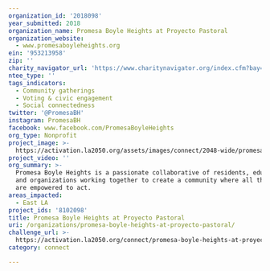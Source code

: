 ```yaml
---
organization_id: '2018098'
year_submitted: 2018
organization_name: Promesa Boyle Heights at Proyecto Pastoral
organization_website:
  - www.promesaboyleheights.org
ein: '953213958'
zip: ''
charity_navigator_url: 'https://www.charitynavigator.org/index.cfm?bay=search.profile&ein=953213958'
ntee_type: ''
tags_indicators:
  - Community gatherings
  - Voting & civic engagement
  - Social connectedness
twitter: '@PromesaBH'
instagram: PromesaBH
facebook: www.facebook.com/PromesaBoyleHeights
org_type: Nonprofit
project_image: >-
  https://activation.la2050.org/assets/images/connect/2048-wide/promesa-boyle-heights-at-proyecto-pastoral.jpg
project_video: ''
org_summary: >-
  Promesa Boyle Heights is a passionate collaborative of residents, educators,
  and organizations working together to create a community where all thrive and
  are empowered to act.
areas_impacted:
  - East LA
project_ids: '8102098'
title: Promesa Boyle Heights at Proyecto Pastoral
uri: /organizations/promesa-boyle-heights-at-proyecto-pastoral/
challenge_url: >-
  https://activation.la2050.org/connect/promesa-boyle-heights-at-proyecto-pastoral/
category: connect

---
```

